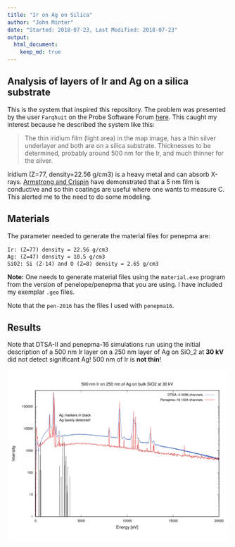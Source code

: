 ```yaml
---
title: "Ir on Ag on Silica"
author: "John Minter"
date: "Started: 2018-07-23, Last Modified: 2018-07-23"
output:
  html_document:
    keep_md: true
---
```




## Analysis of layers of Ir and Ag on a silica substrate

This is the system that inspired this repository. The problem was presented by
the user `Farqhuit` on the Probe Software Forum
[here](http://probesoftware.com/smf/index.php?topic=1104.0). This caught my
interest because he described the system like this:

> The thin iridium film (light area) in the map image, has a thin silver
> underlayer and both are on a silica substrate. Thicknesses to be
> determined, probably around 500 nm for the Ir, and much thinner for the
> silver.

Iridium (Z=77, density=22.56 g/cm3) is a heavy metal and can absorb X-rays.
[Armstrong and Crispin](https://www.cambridge.org/core/journals/microscopy-and-microanalysis/article/ultrathin-iridium-as-a-replacement-coating-for-carbon-in-high-resolution-quantitative-analyses-of-insulating-specimens/E112CCE091EA0D98244C5670186CB24F)
have demonstrated that a 5 nm film is conductive and so thin
coatings are useful where one wants to measure C. This alerted me to the need
to do some modeling.

## Materials

The parameter needed to generate the material files for penepma are:

```
Ir: (Z=77) density = 22.56 g/cm3
Ag: (Z=47) density = 10.5 g/cm3
SiO2: Si (Z-14) and O (Z=8) density = 2.65 g/cm3
```

**Note:** One needs to generate material files using the `material.exe`
program from the version of penelope/penepma that you are using. I have
included my exemplar `.geo` files. 

Note that the `pen-2016` has the files I used with `penepma16`.


## Results

Note that DTSA-II and penepma-16 simulations run using the initial
description of a 500 nm Ir layer on a 250 nm layer of Ag on SiO_2
at **30 kV** did not detect significant Ag! 500 nm of Ir is
**not thin**!

![DTSA-II and penepma-16 simulations of a 500 nm Ir layer on 250 nm of Ag on Si. Note that the Ag transitions are barely visible!](./pen-2016/Ir-500nm-on-Ag-250nm-on-SiO2-30kV.png)
